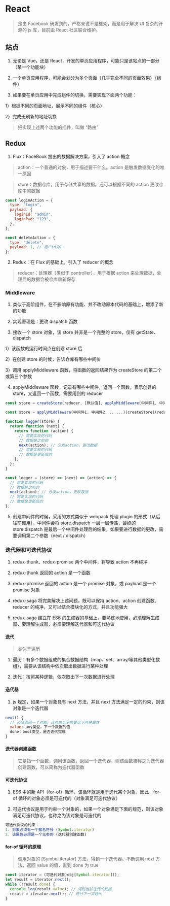 # React

> 是由 Facebook 研发到的，严格来说不是框架，而是用于解决 UI 复杂的开源的 js 库，目前由 React 社区联合维护。

## 站点

1. 无论是 Vue，还是 React，开发的单页应用程序，可能只是该站点的一部分（某一个功能块）

2. 一个单页应用程序，可能会划分为多个页面（几乎完全不同的页面效果）（组件）

3. 如果要在单页应用中完成组件的切换，需要实现下面两个功能：

1）根据不同的页面地址，展示不同的组件（核心）

2）完成无刷新的地址切换

> 把实现上述两个功能的插件，叫做 “路由”

## Redux

1. Flux：FaceBook 提出的数据解决方案，引入了 action 概念

> action：一个普通的对象，用于描述要干什么。action 是触发数据变化的唯一原因

> store：数据仓库，用于存储共享的数据。还可以根据不同的 action 更改仓库中的数据

```js
const loginAction = {
  type: "login",
  payload: {
    loginId: "admin",
    loginPwd: "123",
  },
};

const deleteAction = {
  type: "delete",
  payload: 1, // 用户id为1
};
```

2. Redux：在 Flux 的基础上，引入了 reducer 的概念

> reducer：处理器（类似于 controller），用于根据 action 来处理数据，处理后的数据会被仓库重新保存

### Middleware

1. 类似于高阶组件，在不影响原有功能、并不改动原本代码的基础上，增添了新的功能

2. 实现原理是：更改 dispatch 函数

3. 接收一个 store 对象，该 store 并非是一个完整的 store，仅有 getState、dispatch

1）该函数的运行时间点在创建 store 后

2）在创建 store 的时候，告诉仓库有哪些中间价

3）调用 applyMiddleware 函数，将函数的返回结果作为 createStore 的第二个或第三个参数

4. applyMiddleware 函数，记录有哪些中间件，返回一个函数，表示创建的 store，又返回一个函数，需要用到的 reducer

```js 应用 applyMiddleware
const store = createStore(reducer, [默认值], applyMiddleware(中间件1, 中间件2, ......));

const store = applyMiddleware(中间件1, 中间件2, ......)(createStore)(reducer, [默认值]);
```

```js 实现中间件
function logger(store) {
  return function (next) {
    return function (action) {
      // 需要实现的代码
      // 数据是之前的
      next(action); // 分发action，更改数据
      // 需要实现的代码
      // 数据是更新后的
    };
  };
}

const logger = (store) => (next) => (action) => {
  // 需要实现的代码
  // 数据是之前的
  next(action); // 分发action，更改数据
  // 需要实现的代码
  // 数据是更新后的
};
```

5. 创建中间件的时候，采用的方式类似于 webpack 处理 plugin 的形式（从后往前调用），中间件会将 store.dispatch 一层一层传递，最终的 store.dispatch 是最后一个中间件处理后的结果，如果要进行数据的更改，需要调用第二个参数（next / dispatch）

### 迭代器和可迭代协议

1. redux-thunk、redux-promise 两个中间件，将导致 action 不再纯净

2. redux-thunk 返回的 action 是一个函数

3. redux-promise 返回的 action 是一个 promise 对象，或 payload 是一个 promise 对象

4. redux-saga 将完美解决上述问题，既可以保持 action、action 创建函数、reducer 的纯净，又可以结合模块化的方式，并且功能强大

5. redux-saga 建立在 ES6 的生成器的基础上，要熟练地使用，必须理解生成器，要理解生成器，必须要理解迭代器和可迭代协议

#### 迭代

> 类似于遍历

1. 遍历：有多个数据组成的集合数据结构（map、set、array/等其他类型化数组），需要从该结构中依次取出数据进行某种处理

2. 迭代：按照某种逻辑，依次取出下一次数据进行处理

#### 迭代器

1. js 规定，如果一个对象具有 next 方法，并且 next 方法满足一定的约束，则该对象是一个迭代器

```js
next() {
  // 必须返回一个对象，该对象至少需要以下两种属性
  value: any类型，下一个数据的值
  done：bool类型，是否迭代完成
}
```

#### 迭代器创建函数

> 它是指一个函数，调用该函数，返回一个迭代器，则该函数被称之为迭代器创建函数，可以简称为迭代器函数

#### 可迭代协议

1. ES6 中的新 API（for-of）循环，该循环就是用于迭代某个对象，因此，for-of 循环的对象必须是可迭代的（对象满足可迭代协议）

2. 可迭代协议是用于约束一个对象的，如果一个对象满足下面的规范，则该对象满足可迭代协议，也称之为该对象是可迭代的

```js
可迭代协议的约束：
1. 对象必须有一个知名符号 (Symbol.iterator)
2. 该属性必须是一个无参的 (迭代器创建函数)
```

#### for-of 循环的原理

> 调用对象的 [Symbol.iterator] 方法，得到一个迭代器。不断调用 next 方法，返回 value 的值，直到 done 为 true

```js
const iterator = (可迭代对象)obj[Symbol.iterator]();
let result = iterator.next();
while (!result.done) {
  console.log(result.value); // 得到当前迭代的数据
  result = iterator.next(); // 进行下一次迭代
}
```
